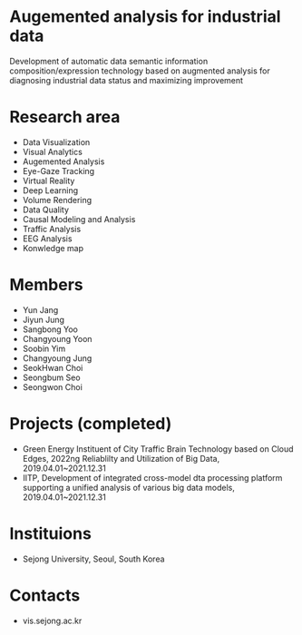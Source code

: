 # Augemented analysis for industrial data
Development of automatic data semantic information composition/expression technology based on augmented analysis for diagnosing industrial data status and maximizing improvement

# Research area
- Data Visualization
- Visual Analytics
- Augemented Analysis
- Eye-Gaze Tracking
- Virtual Reality
- Deep Learning
- Volume Rendering
- Data Quality
- Causal Modeling and Analysis
- Traffic Analysis
- EEG Analysis
- Konwledge map

# Members
- Yun Jang
- Jiyun Jung
- Sangbong Yoo
- Changyoung Yoon
- Soobin Yim
- Changyoung Jung
- SeokHwan Choi
- Seongbum Seo
- Seongwon Choi


# Projects (completed)
- Green Energy Instituent of City Traffic Brain Technology based on Cloud Edges, 2022ng Reliablilty and Utilization of Big Data, 2019.04.01~2021.12.31
- IITP, Development of integrated cross-model dta processing platform supporting a unified analysis of various big data models, 2019.04.01~2021.12.31

# Instituions
- Sejong University, Seoul, South Korea

# Contacts
- vis.sejong.ac.kr
